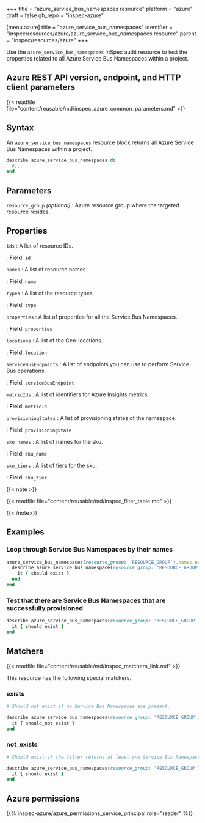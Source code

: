 +++
title = "azure_service_bus_namespaces resource"
platform = "azure"
draft = false
gh_repo = "inspec-azure"

[menu.azure]
title = "azure_service_bus_namespaces"
identifier = "inspec/resources/azure/azure_service_bus_namespaces resource"
parent = "inspec/resources/azure"
+++

Use the `azure_service_bus_namespaces` InSpec audit resource to test the properties related to all Azure Service Bus Namespaces within a project.

## Azure REST API version, endpoint, and HTTP client parameters

{{< readfile file="content/reusable/md/inspec_azure_common_parameters.md" >}}

## Syntax

An `azure_service_bus_namespaces` resource block returns all Azure Service Bus Namespaces within a project.

```ruby
describe azure_service_bus_namespaces do
  #...
end
```

## Parameters

`resource_group` _(optional)_
: Azure resource group where the targeted resource resides.

## Properties

`ids`
: A list of resource IDs.

: **Field**: `id`

`names`
: A list of resource names.

: **Field**: `name`

`types`
: A list of the resource types.

: **Field**: `type`

`properties`
: A list of properties for all the Service Bus Namespaces.

: **Field**: `properties`

`locations`
: A list of the Geo-locations.

: **Field**: `location`

`serviceBusEndpoints`
: A list of endpoints you can use to perform Service Bus operations.

: **Field**: `serviceBusEndpoint`

`metricIds`
: A list of identifiers for Azure Insights metrics.

: **Field**: `metricId`

`provisioningStates`
: A list of provisioning states of the namespace.

: **Field**: `provisioningState`

`sku_names`
: A list of names for the sku.

: **Field**: `sku_name`

`sku_tiers`
: A list of tiers for the sku.

: **Field**: `sku_tier`

{{< note >}}

{{< readfile file="content/reusable/md/inspec_filter_table.md" >}}

{{< /note>}}

## Examples

### Loop through Service Bus Namespaces by their names

```ruby
azure_service_bus_namespaces(resource_group: 'RESOURCE_GROUP').names.each do |name|
  describe azure_service_bus_namespace(resource_group: 'RESOURCE_GROUP', name: name) do
    it { should exist }
  end
end
```

### Test that there are Service Bus Namespaces that are successfully provisioned

```ruby
describe azure_service_bus_namespaces(resource_group: 'RESOURCE_GROUP').where(provisioningState: 'Succeeded') do
  it { should exist }
end
```

## Matchers

{{< readfile file="content/reusable/md/inspec_matchers_link.md" >}}

This resource has the following special matchers.

### exists

```ruby
# Should not exist if no Service Bus Namespaces are present.

describe azure_service_bus_namespaces(resource_group: 'RESOURCE_GROUP') do
  it { should_not exist }
end
```

### not_exists

```ruby
# Should exist if the filter returns at least one Service Bus Namespaces.

describe azure_service_bus_namespaces(resource_group: 'RESOURCE_GROUP') do
  it { should exist }
end
```

## Azure permissions

{{% inspec-azure/azure_permissions_service_principal role="reader" %}}
